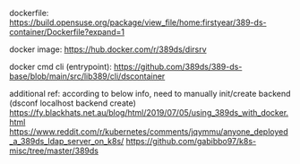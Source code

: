 dockerfile:
https://build.opensuse.org/package/view_file/home:firstyear/389-ds-container/Dockerfile?expand=1

docker image:
https://hub.docker.com/r/389ds/dirsrv

docker cmd cli (entrypoint):
https://github.com/389ds/389-ds-base/blob/main/src/lib389/cli/dscontainer

additional ref:
according to below info, need to manually init/create backend (dsconf localhost backend create)
https://fy.blackhats.net.au/blog/html/2019/07/05/using_389ds_with_docker.html
https://www.reddit.com/r/kubernetes/comments/jqymmu/anyone_deployed_a_389ds_ldap_server_on_k8s/
https://github.com/gabibbo97/k8s-misc/tree/master/389ds
